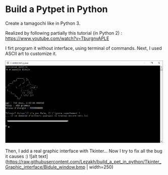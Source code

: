 # Build a Pytpet in Python
Create a tamagochi like in Python 3. 

Realized by following partially this tutorial (in Python 2) : https://www.youtube.com/watch?v=TburgnvAPLE

I firt program it without interface, using terminal of commands.
Next, I used ASCII art to customize it.

<img src="https://github.com/Lezakh/build_a_pet_in_python/blob/Ascii_art_interface/bidule%20ascii.bmp" width="500">

Then, I add a real graphic interface with Tkinter... Now I try to fix all the bug it causes :)
![alt text](https://raw.githubusercontent.com/Lezakh/build_a_pet_in_python/Tkinter_Graphic_interface/Bidule_window.bmp | width=250)
